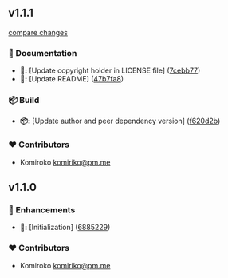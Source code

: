 
## v1.1.1

[compare changes](https://github.com/NowaraJS/elysia-ratelimit/compare/v1.1.0...v1.1.1)

### 📖 Documentation

- **📖:** [Update copyright holder in LICENSE file] ([7cebb77](https://github.com/NowaraJS/elysia-ratelimit/commit/7cebb77))
- **📖:** [Update README] ([47b7fa8](https://github.com/NowaraJS/elysia-ratelimit/commit/47b7fa8))

### 📦 Build

- **📦:** [Update author and peer dependency version] ([f620d2b](https://github.com/NowaraJS/elysia-ratelimit/commit/f620d2b))

### ❤️ Contributors

- Komiroko <komiriko@pm.me>

## v1.1.0


### 🚀 Enhancements

- **🚀:** [Initialization] ([6885229](https://github.com/NowaraJS/elysia-ratelimit/commit/6885229))

### ❤️ Contributors

- Komiroko <komiriko@pm.me>

